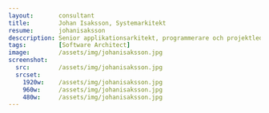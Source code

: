 ```yaml
---
layout:       consultant
title:        Johan Isaksson, Systemarkitekt
resume:       johanisaksson
desccription: Senior applikationsarkitekt, programmerare och projektledare. Johan har arbetat med utveckling av mjukvaruprodukter, programmering och projektledning i över 30 år. Hans specialkompetens är produktutveckling, helst svåra projekt som är en utmaning.
tags:         [Software Architect]
image:        /assets/img/johanisaksson.jpg
screenshot:
  src:        /assets/img/johanisaksson.jpg
  srcset:
    1920w:    /assets/img/johanisaksson.jpg
    960w:     /assets/img/johanisaksson.jpg
    480w:     /assets/img/johanisaksson.jpg
---
```

